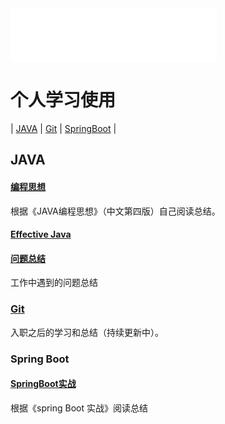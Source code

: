 <iframe frameborder="no" border="0" marginwidth="0" marginheight="0" width=330 height=86 src="//music.163.com/outchain/player?type=2&id=4990424&auto=1&height=66"></iframe>    

# 个人学习使用

| [JAVA](#JAVA) | [Git](#Git) | [SpringBoot](#SpringBoot) |

## JAVA
#### [编程思想](Java/编程思想.md)  
   根据《JAVA编程思想》（中文第四版）自己阅读总结。
#### [Effective Java](Java/Effective%20Java.md)

#### [问题总结](Java/working.md)  
   工作中遇到的问题总结

### [Git](Git/Git.md)  
   入职之后的学习和总结（持续更新中）。

### Spring Boot  
#### [SpringBoot实战](SpringBoot/SpringBoot实战.md)  
   根据《spring Boot 实战》阅读总结

